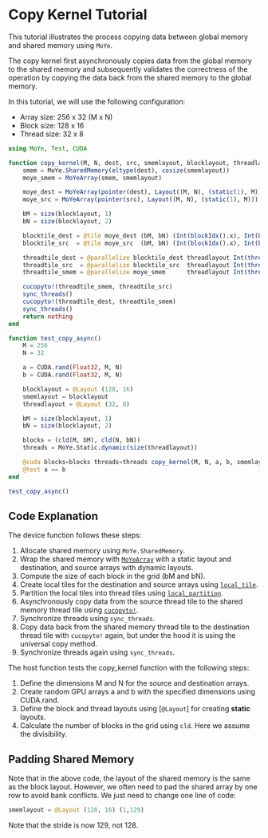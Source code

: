 # Copy Kernel Tutorial

This tutorial illustrates the process copying data between global memory and shared memory using `MoYe`. 

The copy kernel first asynchronously copies data from the global memory to the shared memory and subsequently validates the correctness of the operation by copying the data back from the shared memory to the global memory.

In this tutorial, we will use the following configuration:

- Array size: 256 x 32 (M x N)
- Block size: 128 x 16
- Thread size: 32 x 8

```julia
using MoYe, Test, CUDA

function copy_kernel(M, N, dest, src, smemlayout, blocklayout, threadlayout)
    smem = MoYe.SharedMemory(eltype(dest), cosize(smemlayout))
    moye_smem = MoYeArray(smem, smemlayout)

    moye_dest = MoYeArray(pointer(dest), Layout((M, N), (static(1), M))) # bug: cannot use make_layout((M, N))
    moye_src = MoYeArray(pointer(src), Layout((M, N), (static(1), M)))

    bM = size(blocklayout, 1)
    bN = size(blocklayout, 2)

    blocktile_dest = @tile moye_dest (bM, bN) (Int(blockIdx().x), Int(blockIdx().y))
    blocktile_src  = @tile moye_src  (bM, bN) (Int(blockIdx().x), Int(blockIdx().y))

    threadtile_dest = @parallelize blocktile_dest threadlayout Int(threadIdx().x)
    threadtile_src  = @parallelize blocktile_src  threadlayout Int(threadIdx().x)
    threadtile_smem = @parallelize moye_smem      threadlayout Int(threadIdx().x)

    cucopyto!(threadtile_smem, threadtile_src) 
    sync_threads()
    cucopyto!(threadtile_dest, threadtile_smem)
    sync_threads()
    return nothing
end

function test_copy_async()
    M = 256
    N = 32

    a = CUDA.rand(Float32, M, N)
    b = CUDA.rand(Float32, M, N)

    blocklayout = @Layout (128, 16)
    smemlayout = blocklayout
    threadlayout = @Layout (32, 8)

    bM = size(blocklayout, 1)
    bN = size(blocklayout, 2)

    blocks = (cld(M, bM), cld(N, bN))
    threads = MoYe.Static.dynamic(size(threadlayout))

    @cuda blocks=blocks threads=threads copy_kernel(M, N, a, b, smemlayout, blocklayout, threadlayout)
    @test a == b
end

test_copy_async()
```
## Code Explanation

The device function follows these steps:

1. Allocate shared memory using `MoYe.SharedMemory`.
2. Wrap the shared memory with [`MoYeArray`](@ref) with a static layout and destination, and source arrays with dynamic layouts.
3. Compute the size of each block in the grid (bM and bN).
4. Create local tiles for the destination and source arrays using [`local_tile`](@ref).
5. Partition the local tiles into thread tiles using [`local_partition`](@ref).
6. Asynchronously copy data from the source thread tile to the shared memory thread tile using [`cucopyto!`](@ref).
7. Synchronize threads using `sync_threads`.
8. Copy data back from the shared memory thread tile to the destination thread tile with `cucopyto!` again, but under the hood it is using the universal copy method.
9. Synchronize threads again using `sync_threads`.

The host function tests the copy_kernel function with the following steps:

1. Define the dimensions M and N for the source and destination arrays.
2. Create random GPU arrays a and b with the specified dimensions using CUDA.rand.
3. Define the block and thread layouts using [`@Layout`] for creating **static** layouts.
4. Calculate the number of blocks in the grid using `cld`. Here we assume the divisibility.


## Padding Shared Memory

Note that in the above code, the layout of the shared memory is the same as the block layout. However, we often need to pad the shared array by one row to avoid bank conflicts. We just need to change one line of code:
```julia
smemlayout = @Layout (128, 16) (1,129)
```

Note that the stride is now 129, not 128.
